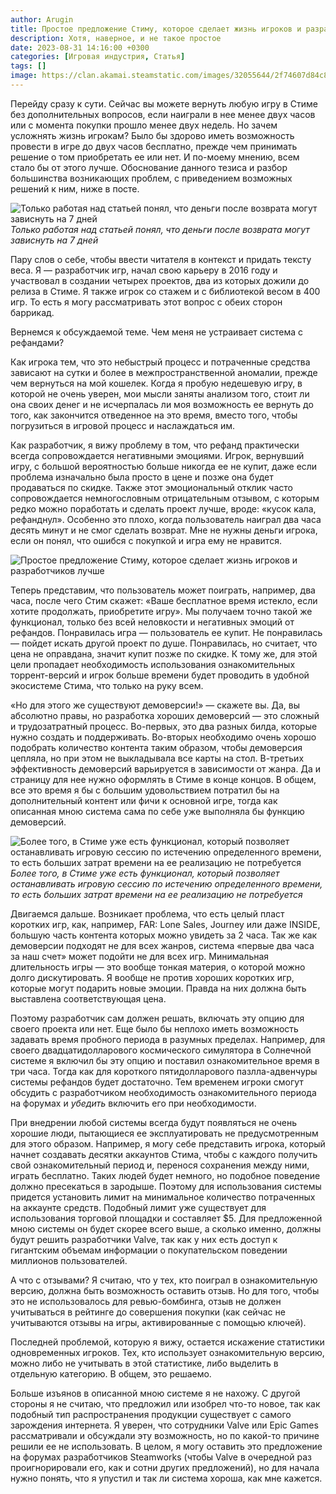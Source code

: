 ```yaml
---
author: Arugin
title: Простое предложение Стиму, которое сделает жизнь игроков и разработчиков лучше
description: Хотя, наверное, и не такое простое
date: 2023-08-31 14:16:00 +0300
categories: [Игровая индустрия, Статья]
tags: []  
image: https://clan.akamai.steamstatic.com/images/32055644/2f74607d84c858005e985a10bdb5e8c63c431c6b.png
---
```

Перейду сразу к сути. Сейчас вы можете вернуть любую игру в Стиме без дополнительных вопросов, если наиграли в нее менее двух часов или с момента покупки прошло менее двух недель. Но зачем усложнять жизнь игрокам? Было бы здорово иметь возможность провести в игре до двух часов бесплатно, прежде чем принимать решение о том приобретать ее или нет. И по-моему мнению, всем стало бы от этого лучше. Обоснование данного тезиса и разбор большинства возникающих проблем, с приведением возможных решений к ним, ниже в посте.

![Только работая над статьей понял, что деньги после возврата могут зависнуть на 7 дней](https://clan.akamai.steamstatic.com/images/32055644/2f74607d84c858005e985a10bdb5e8c63c431c6b.png)
_Только работая над статьей понял, что деньги после возврата могут зависнуть на 7 дней_

Пару слов о себе, чтобы ввести читателя в контекст и придать тексту веса. Я — разработчик игр, начал свою карьеру в 2016 году и участвовал в создании четырех проектов, два из которых дожили до релиза в Стиме. Я также игрок со стажем и с библиотекой весом в 400 игр. То есть я могу рассматривать этот вопрос с обеих сторон баррикад.

Вернемся к обсуждаемой теме. Чем меня не устраивает система с рефандами?

Как игрока тем, что это небыстрый процесс и потраченные средства зависают на сутки и более в межпространственной аномалии, прежде чем вернуться на мой кошелек. Когда я пробую недешевую игру, в которой не очень уверен, мои мысли заняты анализом того, стоит ли она своих денег и не исчерпалась ли моя возможность ее вернуть до того, как закончится отведенное на это время, вместо того, чтобы погрузиться в игровой процесс и наслаждаться им.

Как разработчик, я вижу проблему в том, что рефанд практически всегда сопровождается негативными эмоциями. Игрок, вернувший игру, с большой вероятностью больше никогда ее не купит, даже если проблема изначально была просто в цене и позже она будет продаваться по скидке. Также этот эмоциональный отклик часто сопровождается немногословным отрицательным отзывом, с которым редко можно поработать и сделать проект лучше, вроде: «кусок кала, рефанднул». Особенно это плохо, когда пользователь наиграл два часа десять минут и не смог сделать возврат. Мне не нужны деньги игрока, если он понял, что ошибся с покупкой и игра ему не нравится.

![Простое предложение Стиму, которое сделает жизнь игроков и разработчиков лучше](https://clan.akamai.steamstatic.com/images/32055644/b0e753e55f2e6c778cd5821fda1e98f8677a9e21.png)

Теперь представим, что пользователь может поиграть, например, два часа, после чего Стим скажет: «Ваше бесплатное время истекло, если хотите продолжать, приобретите игру». Мы получаем точно такой же функционал, только без всей неловкости и негативных эмоций от рефандов. Понравилась игра — пользователь ее купит. Не понравилась — пойдет искать другой проект по душе. Понравилась, но считает, что цена не оправдана, значит купит позже по скидке. К тому же, для этой цели пропадает необходимость использования ознакомительных торрент-версий и игрок больше времени будет проводить в удобной экосистеме Стима, что только на руку всем.

«Но для этого же существуют демоверсии!» — скажете вы. Да, вы абсолютно правы, но разработка хороших демоверсий — это сложный и трудозатратный процесс. Во-первых, это два разных билда, которые нужно создать и поддерживать. Во-вторых необходимо очень хорошо подобрать количество контента таким образом, чтобы демоверсия цепляла, но при этом не выкладывала все карты на стол. В-третьих эффективность демоверсий варьируется в зависимости от жанра. Да и страницу для нее нужно оформлять в Стиме в конце концов. В общем, все это время я бы с большим удовольствием потратил бы на дополнительный контент или фичи к основной игре, тогда как описанная мною система сама по себе уже выполняла бы функцию демоверсий.

![Более того, в Стиме уже есть функционал, который позволяет останавливать игровую сессию по истечению определенного времени, то есть больших затрат времени на ее реализацию не потребуется](https://clan.akamai.steamstatic.com/images/32055644/0825f1db7dec07bf0f16e87dc3445a5755576f16.png)
_Более того, в Стиме уже есть функционал, который позволяет останавливать игровую сессию по истечению определенного времени, то есть больших затрат времени на ее реализацию не потребуется_

Двигаемся дальше. Возникает проблема, что есть целый пласт коротких игр, как, например, FAR: Lone Sales, Journey или даже INSIDE, большую часть контента которых можно увидеть за 2 часа. Так же как демоверсии подходят не для всех жанров, система «первые два часа за наш счет» может подойти не для всех игр. Минимальная длительность игры — это вообще тонкая материя, о которой можно долго дискутировать. Я вообще не против хороших коротких игр, которые могут подарить новые эмоции. Правда на них должна быть выставлена соответствующая цена.

Поэтому разработчик сам должен решать, включать эту опцию для своего проекта или нет. Еще было бы неплохо иметь возможность задавать время пробного периода в разумных пределах. Например, для своего двадцатидолларового космического симулятора в Солнечной системе я включил бы эту опцию и поставил ознакомительное время в три часа. Тогда как для короткого пятидолларового пазлла-адвенчуры системы рефандов будет достаточно. Тем временем игроки смогут обсудить с разработчиком необходимость ознакомительного периода на форумах и _убедить_ включить его при необходимости.

При внедрении любой системы всегда будут появляться не очень хорошие люди, пытающиеся ее эксплуатировать не предусмотренным для этого образом. Например, я могу себе представить игрока, который начнет создавать десятки аккаунтов Стима, чтобы с каждого получить свой ознакомительный период и, перенося сохранения между ними, играть бесплатно. Таких людей будет немного, но подобное поведение должно пресекаться в зародыше. Поэтому для использования системы придется установить лимит на минимальное количество потраченных на аккаунте средств. Подобный лимит уже существует для использования торговой площадки и составляет $5. Для предложенной мною системы он будет скорее всего выше, а сколько именно, должны будут решить разработчики Valve, так как у них есть доступ к гигантским объемам информации о покупательском поведении миллионов пользователей.

А что с отзывами? Я считаю, что у тех, кто поиграл в ознакомительную версию, должна быть возможность оставить отзыв. Но для того, чтобы это не использовалось для ревью-бомбинга, отзыв не должен учитываться в рейтинге до совершения покупки (как сейчас не учитываются отзывы на игры, активированные с помощью ключей).

Последней проблемой, которую я вижу, остается искажение статистики одновременных игроков. Тех, кто использует ознакомительную версию, можно либо не учитывать в этой статистике, либо выделить в отдельную категорию. В общем, это решаемо.

Больше изъянов в описанной мною системе я не нахожу. С другой стороны я не считаю, что предложил или изобрел что-то новое, так как подобный тип распространения продукции существует с самого зарождения интернета. Я уверен, что сотрудники Valve или Epic Games рассматривали и обсуждали эту возможность, но по какой-то причине решили ее не использовать. В целом, я могу оставить это предложение на форумах разработчиков Steamworks (чтобы Valve в очередной раз проигнорировали его, как и сотни других предложений), но для начала нужно понять, что я упустил и так ли система хороша, как мне кажется.

